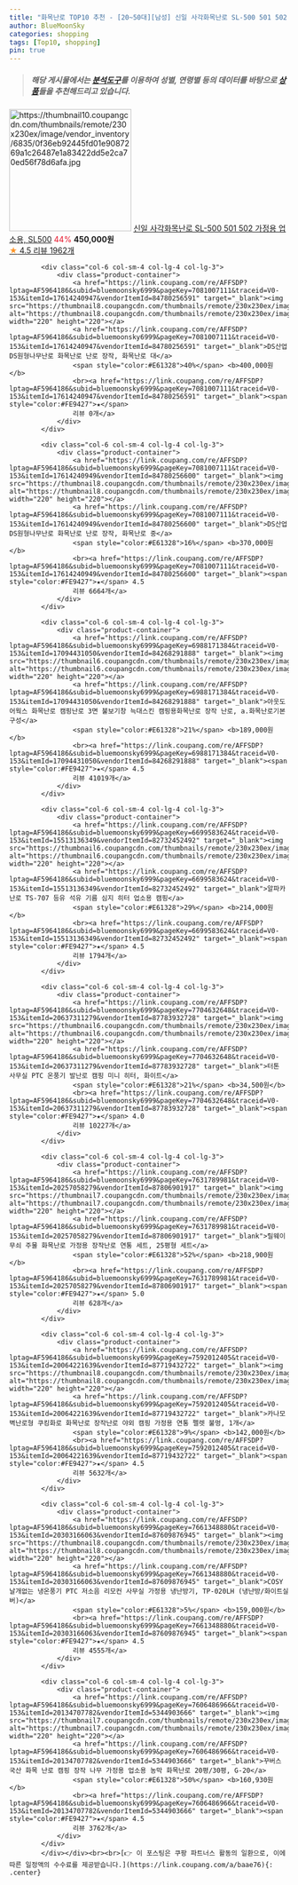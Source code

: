 ```yaml
---
title: "화목난로 TOP10 추천 - [20~50대][남성] 신일 사각화목난로 SL-500 501 502 가정용 업소용, SL500"
author: BlueMoonSky
categories: shopping
tags: [Top10, shopping]
pin: true
---
```


> ##### 해당 게시물에서는 [**분석도구**](https://itemscout.io/)를 이용하여 **성별**, **연령별** 등의 데이터를 바탕으로 [**상품**](https://link.coupang.com/a/baae76)들을 추천해드리고 있습니다.
<div class="container"><div class="row">
            <div class="col-6 col-sm-4 col-lg-4 col-lg-3">
                <div class="product-container">
                    <a href="https://link.coupang.com/re/AFFSDP?lptag=AF5964186&subid=bluemoonsky6999&pageKey=7684641370&traceid=V0-153&itemId=20533522295&vendorItemId=87522894050" target="_blank"><img src="https://thumbnail10.coupangcdn.com/thumbnails/remote/230x230ex/image/vendor_inventory/6835/0f36eb92445fd01e9087269a1c26487e1a83422dd5e2ca70ed56f78d6afa.jpg" alt="https://thumbnail10.coupangcdn.com/thumbnails/remote/230x230ex/image/vendor_inventory/6835/0f36eb92445fd01e9087269a1c26487e1a83422dd5e2ca70ed56f78d6afa.jpg" width="220" height="220"></a>
                    <a href="https://link.coupang.com/re/AFFSDP?lptag=AF5964186&subid=bluemoonsky6999&pageKey=7684641370&traceid=V0-153&itemId=20533522295&vendorItemId=87522894050" target="_blank">신일 사각화목난로 SL-500 501 502 가정용 업소용, SL500</a>
                    <span style="color:#E61328">44%</span> <b>450,000원</b>
                    <br><a href="https://link.coupang.com/re/AFFSDP?lptag=AF5964186&subid=bluemoonsky6999&pageKey=7684641370&traceid=V0-153&itemId=20533522295&vendorItemId=87522894050" target="_blank"><span style="color:#FE9427">★</span> 4.5
                    리뷰 1962개</a>
                </div>
            </div>
            
            <div class="col-6 col-sm-4 col-lg-4 col-lg-3">
                <div class="product-container">
                    <a href="https://link.coupang.com/re/AFFSDP?lptag=AF5964186&subid=bluemoonsky6999&pageKey=7081007111&traceid=V0-153&itemId=17614240947&vendorItemId=84780256591" target="_blank"><img src="https://thumbnail8.coupangcdn.com/thumbnails/remote/230x230ex/image/vendor_inventory/1c8c/b14a820fc674e9f07f26a178c74e389780f1989adb8d8c24037598b1b5e9.jpg" alt="https://thumbnail8.coupangcdn.com/thumbnails/remote/230x230ex/image/vendor_inventory/1c8c/b14a820fc674e9f07f26a178c74e389780f1989adb8d8c24037598b1b5e9.jpg" width="220" height="220"></a>
                    <a href="https://link.coupang.com/re/AFFSDP?lptag=AF5964186&subid=bluemoonsky6999&pageKey=7081007111&traceid=V0-153&itemId=17614240947&vendorItemId=84780256591" target="_blank">DS산업 DS원형나무난로 화목난로 난로 장작, 화목난로 대</a>
                    <span style="color:#E61328">40%</span> <b>400,000원</b>
                    <br><a href="https://link.coupang.com/re/AFFSDP?lptag=AF5964186&subid=bluemoonsky6999&pageKey=7081007111&traceid=V0-153&itemId=17614240947&vendorItemId=84780256591" target="_blank"><span style="color:#FE9427">★</span> 
                    리뷰 0개</a>
                </div>
            </div>
            
            <div class="col-6 col-sm-4 col-lg-4 col-lg-3">
                <div class="product-container">
                    <a href="https://link.coupang.com/re/AFFSDP?lptag=AF5964186&subid=bluemoonsky6999&pageKey=7081007111&traceid=V0-153&itemId=17614240949&vendorItemId=84780256600" target="_blank"><img src="https://thumbnail8.coupangcdn.com/thumbnails/remote/230x230ex/image/vendor_inventory/1c8c/b14a820fc674e9f07f26a178c74e389780f1989adb8d8c24037598b1b5e9.jpg" alt="https://thumbnail8.coupangcdn.com/thumbnails/remote/230x230ex/image/vendor_inventory/1c8c/b14a820fc674e9f07f26a178c74e389780f1989adb8d8c24037598b1b5e9.jpg" width="220" height="220"></a>
                    <a href="https://link.coupang.com/re/AFFSDP?lptag=AF5964186&subid=bluemoonsky6999&pageKey=7081007111&traceid=V0-153&itemId=17614240949&vendorItemId=84780256600" target="_blank">DS산업 DS원형나무난로 화목난로 난로 장작, 화목난로 중</a>
                    <span style="color:#E61328">16%</span> <b>370,000원</b>
                    <br><a href="https://link.coupang.com/re/AFFSDP?lptag=AF5964186&subid=bluemoonsky6999&pageKey=7081007111&traceid=V0-153&itemId=17614240949&vendorItemId=84780256600" target="_blank"><span style="color:#FE9427">★</span> 4.5
                    리뷰 6664개</a>
                </div>
            </div>
            
            <div class="col-6 col-sm-4 col-lg-4 col-lg-3">
                <div class="product-container">
                    <a href="https://link.coupang.com/re/AFFSDP?lptag=AF5964186&subid=bluemoonsky6999&pageKey=6988171384&traceid=V0-153&itemId=17094431050&vendorItemId=84268291888" target="_blank"><img src="https://thumbnail6.coupangcdn.com/thumbnails/remote/230x230ex/image/vendor_inventory/a42d/d44f2655957f7e4b71cccfdaa8a0e75050976dcdf8d980b02120b4dbc3d1.jpg" alt="https://thumbnail6.coupangcdn.com/thumbnails/remote/230x230ex/image/vendor_inventory/a42d/d44f2655957f7e4b71cccfdaa8a0e75050976dcdf8d980b02120b4dbc3d1.jpg" width="220" height="220"></a>
                    <a href="https://link.coupang.com/re/AFFSDP?lptag=AF5964186&subid=bluemoonsky6999&pageKey=6988171384&traceid=V0-153&itemId=17094431050&vendorItemId=84268291888" target="_blank">아웃도어웍스 화목난로 캠핑난로 3면 불보기창 늑대스킨 캠핑용화목난로 장작 난로, a.화목난로기본구성</a>
                    <span style="color:#E61328">21%</span> <b>189,000원</b>
                    <br><a href="https://link.coupang.com/re/AFFSDP?lptag=AF5964186&subid=bluemoonsky6999&pageKey=6988171384&traceid=V0-153&itemId=17094431050&vendorItemId=84268291888" target="_blank"><span style="color:#FE9427">★</span> 4.5
                    리뷰 41019개</a>
                </div>
            </div>
            
            <div class="col-6 col-sm-4 col-lg-4 col-lg-3">
                <div class="product-container">
                    <a href="https://link.coupang.com/re/AFFSDP?lptag=AF5964186&subid=bluemoonsky6999&pageKey=6699583624&traceid=V0-153&itemId=15513136349&vendorItemId=82732452492" target="_blank"><img src="https://thumbnail6.coupangcdn.com/thumbnails/remote/230x230ex/image/vendor_inventory/48e2/2a3b96bb6b396f292cf1e9ebb42c6c1856effe64121e0d35ecea5c84b4a2.jpg" alt="https://thumbnail6.coupangcdn.com/thumbnails/remote/230x230ex/image/vendor_inventory/48e2/2a3b96bb6b396f292cf1e9ebb42c6c1856effe64121e0d35ecea5c84b4a2.jpg" width="220" height="220"></a>
                    <a href="https://link.coupang.com/re/AFFSDP?lptag=AF5964186&subid=bluemoonsky6999&pageKey=6699583624&traceid=V0-153&itemId=15513136349&vendorItemId=82732452492" target="_blank">알파카난로 TS-707 등유 석유 기름 심지 히터 업소용 캠핑</a>
                    <span style="color:#E61328">29%</span> <b>214,000원</b>
                    <br><a href="https://link.coupang.com/re/AFFSDP?lptag=AF5964186&subid=bluemoonsky6999&pageKey=6699583624&traceid=V0-153&itemId=15513136349&vendorItemId=82732452492" target="_blank"><span style="color:#FE9427">★</span> 4.5
                    리뷰 1794개</a>
                </div>
            </div>
            
            <div class="col-6 col-sm-4 col-lg-4 col-lg-3">
                <div class="product-container">
                    <a href="https://link.coupang.com/re/AFFSDP?lptag=AF5964186&subid=bluemoonsky6999&pageKey=7704632648&traceid=V0-153&itemId=20637311279&vendorItemId=87783932728" target="_blank"><img src="https://thumbnail6.coupangcdn.com/thumbnails/remote/230x230ex/image/vendor_inventory/59ed/161b914edb639501e2a2b3d318ac687b194b7af677749913b1c9d08645a1.png" alt="https://thumbnail6.coupangcdn.com/thumbnails/remote/230x230ex/image/vendor_inventory/59ed/161b914edb639501e2a2b3d318ac687b194b7af677749913b1c9d08645a1.png" width="220" height="220"></a>
                    <a href="https://link.coupang.com/re/AFFSDP?lptag=AF5964186&subid=bluemoonsky6999&pageKey=7704632648&traceid=V0-153&itemId=20637311279&vendorItemId=87783932728" target="_blank">터톤 사무실 PTC 온풍기 발난로 캠핑 미니 히터, 화이트</a>
                    <span style="color:#E61328">21%</span> <b>34,500원</b>
                    <br><a href="https://link.coupang.com/re/AFFSDP?lptag=AF5964186&subid=bluemoonsky6999&pageKey=7704632648&traceid=V0-153&itemId=20637311279&vendorItemId=87783932728" target="_blank"><span style="color:#FE9427">★</span> 4.0
                    리뷰 10227개</a>
                </div>
            </div>
            
            <div class="col-6 col-sm-4 col-lg-4 col-lg-3">
                <div class="product-container">
                    <a href="https://link.coupang.com/re/AFFSDP?lptag=AF5964186&subid=bluemoonsky6999&pageKey=7631789981&traceid=V0-153&itemId=20257058279&vendorItemId=87806901917" target="_blank"><img src="https://thumbnail7.coupangcdn.com/thumbnails/remote/230x230ex/image/vendor_inventory/f6c7/8fbfdad245503c65af5e35df33d2b36d3f1f875ce61a07509a12bc58aea6.png" alt="https://thumbnail7.coupangcdn.com/thumbnails/remote/230x230ex/image/vendor_inventory/f6c7/8fbfdad245503c65af5e35df33d2b36d3f1f875ce61a07509a12bc58aea6.png" width="220" height="220"></a>
                    <a href="https://link.coupang.com/re/AFFSDP?lptag=AF5964186&subid=bluemoonsky6999&pageKey=7631789981&traceid=V0-153&itemId=20257058279&vendorItemId=87806901917" target="_blank">릴웨이 무쇠 주물 화목난로 가정용 장작난로 연통 세트, 25평형 세트</a>
                    <span style="color:#E61328">52%</span> <b>218,900원</b>
                    <br><a href="https://link.coupang.com/re/AFFSDP?lptag=AF5964186&subid=bluemoonsky6999&pageKey=7631789981&traceid=V0-153&itemId=20257058279&vendorItemId=87806901917" target="_blank"><span style="color:#FE9427">★</span> 5.0
                    리뷰 628개</a>
                </div>
            </div>
            
            <div class="col-6 col-sm-4 col-lg-4 col-lg-3">
                <div class="product-container">
                    <a href="https://link.coupang.com/re/AFFSDP?lptag=AF5964186&subid=bluemoonsky6999&pageKey=7592012405&traceid=V0-153&itemId=20064221639&vendorItemId=87719432722" target="_blank"><img src="https://thumbnail8.coupangcdn.com/thumbnails/remote/230x230ex/image/vendor_inventory/2970/70aa20a37e1233c6e06c3633578f34dbe4023af0ce8b4b63a4f4900bb6a8.jpg" alt="https://thumbnail8.coupangcdn.com/thumbnails/remote/230x230ex/image/vendor_inventory/2970/70aa20a37e1233c6e06c3633578f34dbe4023af0ce8b4b63a4f4900bb6a8.jpg" width="220" height="220"></a>
                    <a href="https://link.coupang.com/re/AFFSDP?lptag=AF5964186&subid=bluemoonsky6999&pageKey=7592012405&traceid=V0-153&itemId=20064221639&vendorItemId=87719432722" target="_blank">카나모 벽난로형 쿠킹화로 화목난로 장작난로 야외 캠핑 가정용 연통 펠렛 불멍, 1개</a>
                    <span style="color:#E61328">9%</span> <b>142,000원</b>
                    <br><a href="https://link.coupang.com/re/AFFSDP?lptag=AF5964186&subid=bluemoonsky6999&pageKey=7592012405&traceid=V0-153&itemId=20064221639&vendorItemId=87719432722" target="_blank"><span style="color:#FE9427">★</span> 4.5
                    리뷰 5632개</a>
                </div>
            </div>
            
            <div class="col-6 col-sm-4 col-lg-4 col-lg-3">
                <div class="product-container">
                    <a href="https://link.coupang.com/re/AFFSDP?lptag=AF5964186&subid=bluemoonsky6999&pageKey=7661348880&traceid=V0-153&itemId=20303166063&vendorItemId=87609876945" target="_blank"><img src="https://thumbnail8.coupangcdn.com/thumbnails/remote/230x230ex/image/vendor_inventory/b9df/15c7070aa5dcc4c9d9ad0df69e308af369cdf056a91cb1542ed467c9c6cd.png" alt="https://thumbnail8.coupangcdn.com/thumbnails/remote/230x230ex/image/vendor_inventory/b9df/15c7070aa5dcc4c9d9ad0df69e308af369cdf056a91cb1542ed467c9c6cd.png" width="220" height="220"></a>
                    <a href="https://link.coupang.com/re/AFFSDP?lptag=AF5964186&subid=bluemoonsky6999&pageKey=7661348880&traceid=V0-153&itemId=20303166063&vendorItemId=87609876945" target="_blank">COSY 날개없는 냉온풍기 PTC 저소음 리모컨 사무실 가정용 냉난방기, TP-020LH (냉난방/화이트실버)</a>
                    <span style="color:#E61328">5%</span> <b>159,000원</b>
                    <br><a href="https://link.coupang.com/re/AFFSDP?lptag=AF5964186&subid=bluemoonsky6999&pageKey=7661348880&traceid=V0-153&itemId=20303166063&vendorItemId=87609876945" target="_blank"><span style="color:#FE9427">★</span> 4.5
                    리뷰 4555개</a>
                </div>
            </div>
            
            <div class="col-6 col-sm-4 col-lg-4 col-lg-3">
                <div class="product-container">
                    <a href="https://link.coupang.com/re/AFFSDP?lptag=AF5964186&subid=bluemoonsky6999&pageKey=7606486966&traceid=V0-153&itemId=20134707782&vendorItemId=5344903666" target="_blank"><img src="https://thumbnail7.coupangcdn.com/thumbnails/remote/230x230ex/image/vendor_inventory/0433/b1041602d3276e24d678a706017486049742ad5ff01a3f595e99dc1bf2d7.jpg" alt="https://thumbnail7.coupangcdn.com/thumbnails/remote/230x230ex/image/vendor_inventory/0433/b1041602d3276e24d678a706017486049742ad5ff01a3f595e99dc1bf2d7.jpg" width="220" height="220"></a>
                    <a href="https://link.coupang.com/re/AFFSDP?lptag=AF5964186&subid=bluemoonsky6999&pageKey=7606486966&traceid=V0-153&itemId=20134707782&vendorItemId=5344903666" target="_blank">꾸버스 국산 화목 난로 캠핑 장작 나무 가정용 업소용 농막 화목난로 20평/30평, G-20</a>
                    <span style="color:#E61328">50%</span> <b>160,930원</b>
                    <br><a href="https://link.coupang.com/re/AFFSDP?lptag=AF5964186&subid=bluemoonsky6999&pageKey=7606486966&traceid=V0-153&itemId=20134707782&vendorItemId=5344903666" target="_blank"><span style="color:#FE9427">★</span> 4.5
                    리뷰 3762개</a>
                </div>
            </div>
            </div></div><br><br>[👉 이 포스팅은 쿠팡 파트너스 활동의 일환으로, 이에 따른 일정액의 수수료를 제공받습니다.](https://link.coupang.com/a/baae76){: .center}